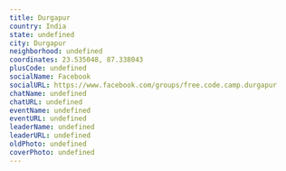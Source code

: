 ```yaml
---
title: Durgapur
country: India
state: undefined
city: Durgapur
neighborhood: undefined
coordinates: 23.535048, 87.338043
plusCode: undefined
socialName: Facebook
socialURL: https://www.facebook.com/groups/free.code.camp.durgapur
chatName: undefined
chatURL: undefined
eventName: undefined
eventURL: undefined
leaderName: undefined
leaderURL: undefined
oldPhoto: undefined
coverPhoto: undefined
---
```

